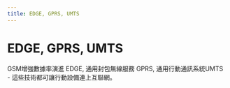 ```yaml
---
title: EDGE, GPRS, UMTS
---
```

# EDGE, GPRS, UMTS

GSM增強數據率演進 EDGE, 通用封包無線服務 GPRS, 通用行動通訊系統UMTS - 這些技術都可讓行動設備連上互聯網。
